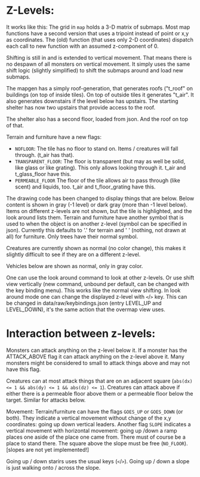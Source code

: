 Z-Levels:
=========

It works like this:
The grid in `map` holds a 3-D matrix of submaps. Most map functions have a second version that uses a tripoint instead of point or x,y as coordinates. The (old) function (that uses only 2-D coordinates) dispatch each call to new function with an assumed z-component of 0.

Shifting is still in and is extended to vertical movement. That means there is no despawn of all monsters on vertical movement. It simply uses the same shift logic (slightly simplified) to shift the submaps around and load new submaps.

The mapgen has a simply roof-generation, that generates roofs ("t_roof" on buildings (on top of inside tiles). On top of outside tiles it generates "t_air". It also generates downstairs if the level below has upstairs. The starting shelter has now two upstairs that provide access to the roof.

The shelter also has a second floor, loaded from json. And the roof on top of that.

Terrain and furniture have a new flags:

- ```NOFLOOR```: The tile has no floor to stand on. Items / creatures will fall through. (t_air has that).
- ```TRANSPARENT_FLOOR```: The floor is transparent (but may as well be solid, like glass or like grating). This only allows looking through it. t_air and t_glass_floor have this.
- ```PERMEABLE_FLOOR``` The floor of the tile allows air to pass through (like scent) and liquids, too. t_air and t_floor_grating have this.

The drawing code has been changed to display things that are below. Below content is shown in gray (-1 level) or dark gray (more than -1 level below). Items on different z-levels are not shown, but the tile is highlighted, and the look around lists them. Terrain and furniture have another symbol that is used to when the object is on another z-level (symbol can be specified in json). Currently this defaults to '.' for terrain and ' ' (nothing, not drawn at all) for furniture. Only trees have their normal symbol.

Creatures are currently shown as normal (no color change), this makes it slightly difficult to see if they are on a different z-level.

Vehicles below are shown as normal, only in gray color.

One can use the look around command to look at other z-levels. Or use shift view vertically (new command, unbound per default, can be changed with the key binding menu). This works like the normal view shifting. In look around mode one can change the displayed z-level with `<`/`>` key. This can be changed in data/raw/keybindings.json (entry LEVEL_UP and LEVEL_DOWN), it's the same action that the overmap view uses.


Interaction between z-levels:
==========

Monsters can attack anything on the z-level below it.
If a monster has the ATTACK_ABOVE flag it can attack anything on the z-level above it. Many monsters might be considered to small to attack things above and may not have this flag.

Creatures can at most attack things that are on an adjacent square (`abs(dx) <= 1 && abs(dy) <= 1 && abs(dz) <= 1`). Creatures can attack above if either there is a permeable floor above them or a permeable floor below the target. Similar for attacks below.

Movement:
Terrain/furniture can have the flags `GOES_UP` or `GOES_DOWN` (or both). They indicate a vertical movement without change of the x,y coordinates: going up down vertical leaders.
Another flag `SLOPE` indicates a vertical movement with horizontal movement: going up /down a ramp places one aside of the place one came from. There must of course be a place to stand there. The square above the slope must be free (`NO_FLOOR`). [slopes are not yet implemented!]

Going up / down starirs uses the usual keys (`<`/`>`). Going up / down a slope  is just walking onto / across the slope.
